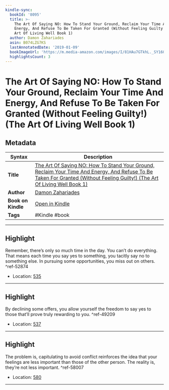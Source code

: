 ```yaml
---
kindle-sync:
  bookId: '8095'
  title: >-
    The Art Of Saying NO: How To Stand Your Ground, Reclaim Your Time And
    Energy, And Refuse To Be Taken For Granted (Without Feeling Guilty!) (The
    Art Of Living Well Book 1)
  author: Damon Zahariades
  asin: B074LZG7KS
  lastAnnotatedDate: '2019-01-09'
  bookImageUrl: 'https://m.media-amazon.com/images/I/81HAu7GTkhL._SY160.jpg'
  highlightsCount: 3
---
```

# The Art Of Saying NO: How To Stand Your Ground, Reclaim Your Time And Energy, And Refuse To Be Taken For Granted (Without Feeling Guilty!) (The Art Of Living Well Book 1)

## Metadata

| Syntax | Description |
| ---------- | ---------- |
| **Title** | [The Art Of Saying NO: How To Stand Your Ground, Reclaim Your Time And Energy, And Refuse To Be Taken For Granted (Without Feeling Guilty!) (The Art Of Living Well Book 1)](https://www.amazon.com/dp/B074LZG7KS) |
| **Author** | [Damon Zahariades](https://www.amazon.com/Damon-Zahariades/e/B011Q3T9ZQ/ref=dp_byline_cont_ebooks_1) |
| **Book on Kindle** | <a href="kindle://book?action=open&asin=B074LZG7KS" target="_blank">Open in Kindle</a> |
| **Tags** | #Kindle #book |

---

## Highlight

Remember, there’s only so much time in the day. You can’t do everything. That means each time you say yes to something, you tacitly say no to something else. In pursuing some opportunities, you miss out on others. ^ref-52874

- Location: [535](kindle://book?action=open&asin=B074LZG7KS&location=535)

---
## Highlight

By declining some offers, you allow yourself the freedom to say yes to those that’ll prove truly rewarding to you. ^ref-49209

- Location: [537](kindle://book?action=open&asin=B074LZG7KS&location=537)

---
## Highlight

The problem is, capitulating to avoid conflict reinforces the idea that your feelings are less important than those of the other person. The reality is, they’re not less important. ^ref-58007

- Location: [580](kindle://book?action=open&asin=B074LZG7KS&location=580)

---
